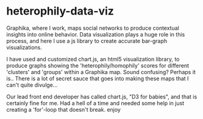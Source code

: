 # heterophily-data-viz
Graphika, where I work, maps social networks to produce contextual insights into online behavior. Data visualization plays a huge role in this process, and here I use a js library to create accurate bar-graph visualizations.

I have used and customized chart.js, an html5 visualization library, to produce graphs showing the 'heterophily/homophily' scores for different 'clusters' and 'groups' within a Graphika map. Sound confusing? Perhaps it is.. There is a lot of secret sauce that goes into making these maps that I can't quite divulge...

Our lead front end developer has called chart.js, "D3 for babies", and that is certainly fine for me. Had a hell of a time and needed some help in just creating a 'for'-loop that doesn't break. enjoy
